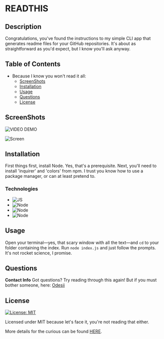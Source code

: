 # READTHIS

## Description

Congratulations, you've found the instructions to my simple CLI app that generates readme files for your GitHub repositories.
It's about as straightforward as you'd expect, but I know you'll ask anyway.

## Table of Contents

- Because I know you won't read it all:
  - [ScreenShots](#screeshots)
  - [Installation](#installation)
  - [Usage](#usage)
  - [Questions](#questions)
  - [License](#license)

## ScreenShots

![VIDEO DEMO](https://youtu.be/qvVhImXRsTo)

![Screen](https://imgur.com/RU6mi2E)

## Installation

First things first, install Node. Yes, that's a prerequisite. Next, you'll need to install 'inquirer' and 'colors' from npm.
I trust you know how to use a package manager, or can at least pretend to.

### Technologies

- ![JS](https://img.shields.io/badge/Code-JS-yellow.svg)
- ![Node](https://img.shields.io/badge/JS-NODE-orange.svg)
- ![Node](https://img.shields.io/badge/npm-Inqirer-red.svg)
- ![Node](https://img.shields.io/badge/npm-Colors-pink.svg)

## Usage

Open your terminal—yes, that scary window with all the text—and `cd` to your folder containing the index.
Run `node index.js` and just follow the prompts. It's not rocket science, I promise.

## Questions

**Contact Info**
Got questions? Try reading through this again! But if you must bother someone, here:
[Odesii](https://github.com/Odesii)

## License

[![License: MIT](https://img.shields.io/badge/License-MIT-yellow.svg)](https://opensource.org/licenses/MIT)

Licensed under MIT because let's face it, you're not reading that either.

More details for the curious can be found [HERE](https://opensource.org/licenses/MIT).
